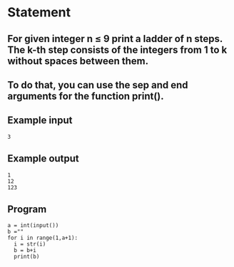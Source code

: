 # Statement
## For given integer n ≤ 9 print a ladder of n steps. The k-th step consists of the integers from 1 to k without spaces between them.

## To do that, you can use the sep and end arguments for the function print().

## Example input
```
3
```
## Example output
```
1
12
123
```
## Program
```
a = int(input())
b =""
for i in range(1,a+1):
  i = str(i)
  b = b+i
  print(b)
```
